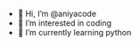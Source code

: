 - 👋 Hi, I’m @aniyacode
- 👀 I’m interested in coding
- 🌱 I’m currently learning python

<!---
annihilation12/annihilation12 is a ✨ special ✨ repository because its `README.md` (this file) appears on your GitHub profile.
You can click the Preview link to take a look at your changes.
--->
